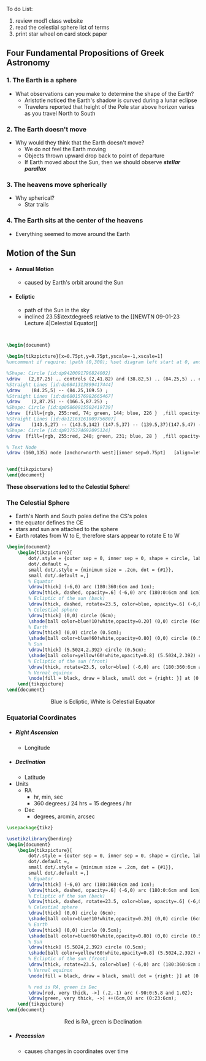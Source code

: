To do List:
1. review mod1 class website
2. read the celestial sphere list of terms
3. print star wheel on card stock paper

## Four Fundamental Propositions of Greek Astronomy
### 1. The Earth is a sphere
- What observations can you make to determine the shape of the Earth?
	- Aristotle noticed the Earth's shadow is curved during a lunar eclipse
	- Travelers reported that height of the Pole star above horizon varies as you travel North to South
### 2. The Earth doesn't move
- Why would they think that the Earth doesn't move?
	- We do not feel the Earth moving
	- Objects thrown upward drop back to point of departure
	- If Earth moved about the Sun, then we should observe ***stellar parallax***
### 3. The heavens move spherically
- Why spherical?
	- Star trails
### 4. The Earth sits at the center of the heavens
- Everything seemed to move around the Earth

## Motion of the Sun
- #### Annual Motion
	- caused by Earth's orbit around the Sun
- #### Ecliptic
	- path of the Sun in the sky
	- inclined 23.5$\textdegree$ relative to the [[NEWTN 09-01-23 Lecture 4|Celestial Equator]]

```tikz


\begin{document}      

\begin{tikzpicture}[x=0.75pt,y=0.75pt,yscale=-1,xscale=1]
%uncomment if require: \path (0,300); %set diagram left start at 0, and has height of 300

%Shape: Circle [id:dp9420091796824002] 
\draw   (2,87.25) .. controls (2,41.82) and (38.82,5) .. (84.25,5) .. controls (129.68,5) and (166.5,41.82) .. (166.5,87.25) .. controls (166.5,132.68) and (129.68,169.5) .. (84.25,169.5) .. controls (38.82,169.5) and (2,132.68) .. (2,87.25) -- cycle ;
%Straight Lines [id:da0841313899417444] 
\draw    (84.25,5) -- (84.25,169.5) ;
%Straight Lines [id:da6801576982665467] 
\draw    (2,87.25) -- (166.5,87.25) ;
%Shape: Circle [id:dp05860915502419739] 
\draw  [fill={rgb, 255:red, 74; green, 144; blue, 226 }  ,fill opacity=1 ] (106,87.25) .. controls (106,78.28) and (113.28,71) .. (122.25,71) .. controls (131.22,71) and (138.5,78.28) .. (138.5,87.25) .. controls (138.5,96.22) and (131.22,103.5) .. (122.25,103.5) .. controls (113.28,103.5) and (106,96.22) .. (106,87.25) -- cycle ;
%Straight Lines [id:da12163161009756807] 
\draw    (143.5,27) -- (143.5,142) (147.5,37) -- (139.5,37)(147.5,47) -- (139.5,47)(147.5,57) -- (139.5,57)(147.5,67) -- (139.5,67)(147.5,77) -- (139.5,77)(147.5,87) -- (139.5,87)(147.5,97) -- (139.5,97)(147.5,107) -- (139.5,107)(147.5,117) -- (139.5,117)(147.5,127) -- (139.5,127)(147.5,137) -- (139.5,137) ;
%Shape: Circle [id:dp9375374692095124] 
\draw  [fill={rgb, 255:red, 248; green, 231; blue, 28 }  ,fill opacity=1 ] (133.5,92.25) .. controls (133.5,89.49) and (135.74,87.25) .. (138.5,87.25) .. controls (141.26,87.25) and (143.5,89.49) .. (143.5,92.25) .. controls (143.5,95.01) and (141.26,97.25) .. (138.5,97.25) .. controls (135.74,97.25) and (133.5,95.01) .. (133.5,92.25) -- cycle ;

% Text Node
\draw (160,135) node [anchor=north west][inner sep=0.75pt]   [align=left] {CE};


\end{tikzpicture}
\end{document}

```

**These observations led to the Celestial Sphere**!

### The Celestial Sphere
- Earth's North and South poles define the CS's poles
- the equator defines the CE
- stars and sun are attached to the sphere
- Earth rotates from W to E, therefore stars appear to rotate E to W

```tikz
\begin{document}
    \begin{tikzpicture}[
        dot/.style = {outer sep = 0, inner sep = 0, shape = circle, label = {#1}},
        dot/.default =,
        small dot/.style = {minimum size = .2cm, dot = {#1}},
        small dot/.default =,]
        % Equator
        \draw[thick] (-6,0) arc (180:360:6cm and 1cm);
        \draw[thick, dashed, opacity=.6] (-6,0) arc (180:0:6cm and 1cm);
        % Ecliptic of the sun (back)
        \draw[thick, dashed, rotate=23.5, color=blue, opacity=.6] (-6,0) arc (180:0:6cm and 1cm);
        % Celestial sphere
        \draw[thick] (0,0) circle (6cm);
        \shade[ball color=blue!10!white,opacity=0.20] (0,0) circle (6cm);
        % Earth
        \draw[thick] (0,0) circle (0.5cm);
        \shade[ball color=blue!60!white,opacity=0.80] (0,0) circle (0.5cm);
        % Sun
        \draw[thick] (5.5024,2.392) circle (0.5cm);
        \shade[ball color=yellow!60!white,opacity=0.8] (5.5024,2.392) circle (0.5cm);
        % Ecliptic of the sun (front)
        \draw[thick, rotate=23.5, color=blue] (-6,0) arc (180:360:6cm and 1cm);
        % Vernal equinox
        \node[fill = black, draw = black, small dot = {right: }] at (0.2,-1) {};
    \end{tikzpicture}
\end{document}
```

<div style="text-align: center; width: 100%;">Blue is Ecliptic, White is Celestial Equator</div>


### Equatorial Coordinates
- ##### Right Ascension
    - Longitude
- ##### Declination
    - Latitude
- Units
    - RA
        - hr, min, sec
        - 360 degrees / 24 hrs = 15 degrees / hr
    - Dec
        - degrees, arcmin, arcsec
```tikz
\usepackage{tikz}

\usetikzlibrary{bending}
\begin{document}
    \begin{tikzpicture}[
        dot/.style = {outer sep = 0, inner sep = 0, shape = circle, label = {#1}},
        dot/.default =,
        small dot/.style = {minimum size = .2cm, dot = {#1}},
        small dot/.default =,]
        % Equator
        \draw[thick] (-6,0) arc (180:360:6cm and 1cm);
        \draw[thick, dashed, opacity=.6] (-6,0) arc (180:0:6cm and 1cm);
        % Ecliptic of the sun (back)
        \draw[thick, dashed, rotate=23.5, color=blue, opacity=.6] (-6,0) arc (180:0:6cm and 1cm);
        % Celestial sphere
        \draw[thick] (0,0) circle (6cm);
        \shade[ball color=blue!10!white,opacity=0.20] (0,0) circle (6cm);
        % Earth
        \draw[thick] (0,0) circle (0.5cm);
        \shade[ball color=blue!60!white,opacity=0.80] (0,0) circle (0.5cm);
        % Sun
        \draw[thick] (5.5024,2.392) circle (0.5cm);
        \shade[ball color=yellow!60!white,opacity=0.8] (5.5024,2.392) circle (0.5cm);
        % Ecliptic of the sun (front)
        \draw[thick, rotate=23.5, color=blue] (-6,0) arc (180:360:6cm and 1cm);
        % Vernal equinox
        \node[fill = black, draw = black, small dot = {right: }] at (0.2,-1) {};

        % red is RA, green is Dec
        \draw[red, very thick, ->] (.2,-1) arc (-90:0:5.8 and 1.02);
        \draw[green, very thick, ->] ++(6cm,0) arc (0:23:6cm);
    \end{tikzpicture}
\end{document}
```

<div style="text-align: center; width: 100%;">Red is RA, green is Declination</div>


- ##### Precession
    - causes changes in coordinates over time
